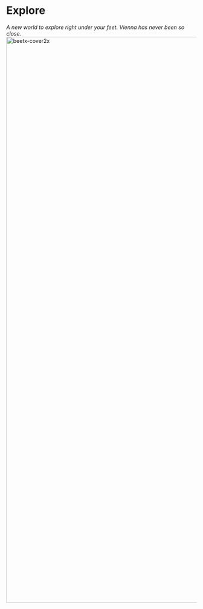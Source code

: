 #  Explore 
 _A new world to explore right under your feet. Vienna has never been so close._ 
<img width="1500" alt="beetx-cover2x " src="https://user-images.githubusercontent.com/109503546/207290009-76841650-7b43-47dc-8e39-c4d416f10ac4.png"/>



